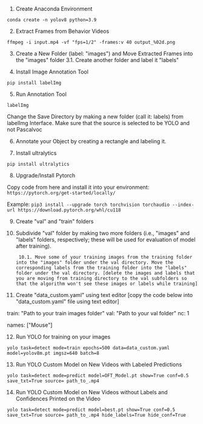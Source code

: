1. Create Anaconda Environment 

`conda create -n yolov8 python=3.9`


2. Extract Frames from Behavior Videos

` ffmpeg -i input.mp4 -vf "fps=1/2" -frames:v 40 output_%02d.png `


3. Create a New Folder (label: "images") and Move Extracted Frames into the "images" folder
       3.1. Create another folder and label it "labels" 


4. Install Image Annotation Tool

` pip install labelImg `


5.  Run Annotation Tool

`labelImg `

Change the Save Directory by making a new folder (call it: labels) from labelImg Interface.
Make sure that the source is selected to be YOLO and not Pascalvoc


6. Annotate your Object by creating a rectangle and labeling it. 


7. Install ultralytics

` pip install ultralytics `


8. Upgrade/Install Pytorch 

Copy code from here and install it into your environment: ` https://pytorch.org/get-started/locally/ `

Example: ` pip3 install --upgrade torch torchvision torchaudio --index-url https://download.pytorch.org/whl/cu118 `


9. Create "val" and "train" folders

10. Subdivide "val" folder by making two more folders (i.e., "images" and "labels" folders, respectively; these will be used for evaluation of model after training).

         10.1. Move some of your training images from the training folder into the "images" folder under the val directory. Move the corresponding labels from the training folder into the "labels" folder under the val directory. [delete the images and labels that you are moving from training directory to the val subfolders so that the algorithm won't see these images or labels while training]  


11. Create "data_custom.yaml" using text editor [copy the code below into "data_custom.yaml" file using text editor]


train: "Path to your train images folder"
val: "Path to your val folder"
nc: 1

names: ["Mouse"]


12. Run YOLO for training on your images

` yolo task=detect mode=train epochs=500 data=data_custom.yaml model=yolov8m.pt imgsz=640 batch=8 ` 

13. Run YOLO Custom Model on New Videos with Labeled Predictions

` yolo task=detect mode=predict model=OFT_Model.pt show=True conf=0.5 save_txt=True source= path_to_.mp4 `

14. Run YOLO Custom Model on New Videos without Labels and Confidences Printed on the Video

` yolo task=detect mode=predict model=best.pt show=True conf=0.5 save_txt=True source= path_to_.mp4 hide_labels=True hide_conf=True `
